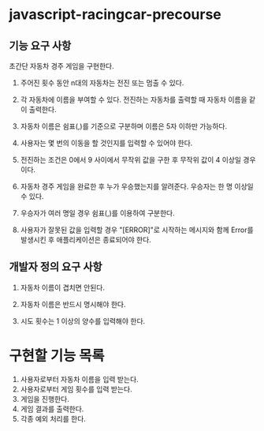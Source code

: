 # javascript-racingcar-precourse

## 기능 요구 사항

초간단 자동차 경주 게임을 구현한다.

1. 주어진 횟수 동안 n대의 자동차는 전진 또는 멈출 수 있다.

2. 각 자동차에 이름을 부여할 수 있다. 전진하는 자동차를 출력할 때 자동차 이름을 같이 출력한다.

3. 자동차 이름은 쉼표(,)를 기준으로 구분하며 이름은 5자 이하만 가능하다.

4. 사용자는 몇 번의 이동을 할 것인지를 입력할 수 있어야 한다.

5. 전진하는 조건은 0에서 9 사이에서 무작위 값을 구한 후 무작위 값이 4 이상일 경우이다.

6. 자동차 경주 게임을 완료한 후 누가 우승했는지를 알려준다. 우승자는 한 명 이상일 수 있다.

7. 우승자가 여러 명일 경우 쉼표(,)를 이용하여 구분한다.

8. 사용자가 잘못된 값을 입력할 경우 "[ERROR]"로 시작하는 메시지와 함께 Error를 발생시킨 후 애플리케이션은 종료되어야 한다.

## 개발자 정의 요구 사항

1. 자동차 이름이 겹치면 안된다.

2. 자동차 이름은 반드시 명시해야 한다.

3. 시도 횟수는 1 이상의 양수를 입력해야 한다.

# 구현할 기능 목록

1. 사용자로부터 자동차 이름을 입력 받는다.
2. 사용자로부터 게임 횟수를 입력 받는다.
3. 게임을 진행한다.
4. 게임 결과를 출력한다.
5. 각종 예외 처리를 한다.